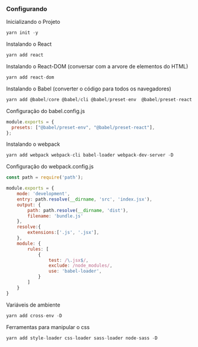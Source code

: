 

### Configurando
Inicializando o Projeto
```jsx
yarn init -y
```

Instalando o React
```jsx
yarn add react
```

Instalando o React-DOM (conversar com a arvore de elementos do HTML)
```jsx
yarn add react-dom
```

Instalando o Babel (converter o código para todos os navegadores)
```jsx
yarn add @babel/core @babel/cli @babel/preset-env  @babel/preset-react -D
```

Configuração do babel.config.js
```jsx
module.exports = {
  presets: ["@babel/preset-env", "@babel/preset-react"],
};

```

Instalando o webpack
```jsx
yarn add webpack webpack-cli babel-loader webpack-dev-server -D
```

Configuração do webpack.config.js
```jsx
const path = require('path');

module.exports = {
    mode: 'development',
    entry: path.resolve(__dirname, 'src', 'index.jsx'),
    output: {
        path: path.resolve(__dirname, 'dist'),
        filename: 'bundle.js'
    },
    resolve:{
        extensions:['.js', '.jsx'],
    },
    module: {
        rules: [
            {
                test: /\.jsx$/,
                exclude: /node_modules/,
                use: 'babel-loader',
            }
        ]
    }
}
```
Variáveis de ambiente
```jsx
yarn add cross-env -D
```
Ferramentas para manipular o css
```jsx
yarn add style-loader css-loader sass-loader node-sass -D
```